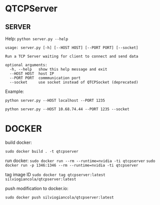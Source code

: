 # QTCPServer


## SERVER
Help: `python server.py --help`

```
usage: server.py [-h] [--HOST HOST] [--PORT PORT] [--socket]

Run a TCP Server waiting for client to connect and send data

optional arguments:
  -h, --help   show this help message and exit
  --HOST HOST  host IP
  --PORT PORT  commmunication port
  --socket     use socket instead of QTCPSocket (deprecated)
```

Example:

`python server.py --HOST localhost --PORT 1235`

`python server.py --HOST 10.68.74.44 --PORT 1235 --socket`


# DOCKER

build docker:

`sudo docker build . -t qtcpserver`

run docker:
`sudo docker run --rm --runtime=nvidia -ti qtcpserver`
`sudo docker run -p 1346:1346 --rm --runtime=nvidia -ti qtcpserver`


tag image ID
`sudo docker tag qtcpserver:latest silviogiancola/qtcpserver:latest`

push modification to docker.io:

`sudo docker push silviogiancola/qtcpserver:latest`
